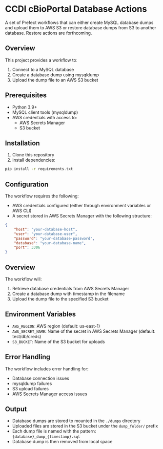 # CCDI cBioPortal Database Actions

A set of Prefect workflows that can either create MySQL database dumps and upload them to AWS S3 or restore database dumps from S3 to another database. Restore actions are forthcoming. 

## Overview

This project provides a workflow to:
1. Connect to a MySQL database
2. Create a database dump using mysqldump
3. Upload the dump file to an AWS S3 bucket

## Prerequisites

- Python 3.9+
- MySQL client tools (mysqldump)
- AWS credentials with access to:
  - AWS Secrets Manager
  - S3 bucket

## Installation

1. Clone this repository
2. Install dependencies:
```bash
pip install -r requirements.txt
```

## Configuration

The workflow requires the following:
- AWS credentials configured (either through environment variables or AWS CLI)
- A secret stored in AWS Secrets Manager with the following structure:
```json
{
    "host": "your-database-host",
    "user": "your-database-user",
    "password": "your-database-password",
    "database": "your-database-name",
    "port": 3306
}
```

## Overview

The workflow will:
1. Retrieve database credentials from AWS Secrets Manager
2. Create a database dump with timestamp in the filename
3. Upload the dump file to the specified S3 bucket

## Environment Variables

- `AWS_REGION`: AWS region (default: us-east-1)
- `AWS_SECRET_NAME`: Name of the secret in AWS Secrets Manager (default: test/db/creds)
- `S3_BUCKET`: Name of the S3 bucket for uploads

## Error Handling

The workflow includes error handling for:
- Database connection issues
- mysqldump failures
- S3 upload failures
- AWS Secrets Manager access issues

## Output

- Database dumps are stored to mounted  in the `./dumps` directory
- Uploaded files are stored in the S3 bucket under the `dump_folder/` prefix
- Each dump file is named with the pattern: `{database}_dump_{timestamp}.sql`
- Database dump is then removed from local space

